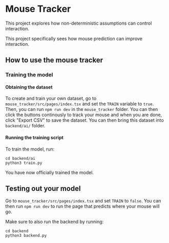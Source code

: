 # Mouse Tracker 

This project explores how non-deterministic assumptions can control interaction.

This project specifically sees how mouse prediction can improve interaction.


## How to use the mouse tracker 
### Training the model

#### Obtaining the dataset
To create and train your own dataset, go to `mouse_tracker/src/pages/index.tsx` and set the `TRAIN` variable to `true`. Then, you can run `npm run dev` in the `mouse_tracker` folder. You can then click the buttons continously to track your mouse and when you are done, click "Export CSV" to save the dataset. You can then bring this dataset into `backend/ai/` folder.

#### Running the training script
To train the model, run: 
```
cd backend/ai
python3 train.py
```

You have now officially trained the model.

## Testing out your model
Go to `mouse_tracker/src/pages/index.tsx` and set `TRAIN` to `false`. You can then run `npm run dev` to run the page that predicts where your mouse will go.

Make sure to also run the backend by running:
```
cd backend
python3 backend.py
```
